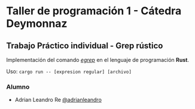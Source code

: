 # Taller de programación 1 - Cátedra Deymonnaz
## Trabajo Práctico individual - Grep rústico
Implementación del comando *[egrep](https://linux.die.net/man/1/egrep)* en el lenguaje de programación **Rust**.

Uso: `cargo run -- [expresion regular] [archivo]`

### Alumno

- Adrian Leandro Re [@adrianleandro](https://www.github.com/adrianleandro)
